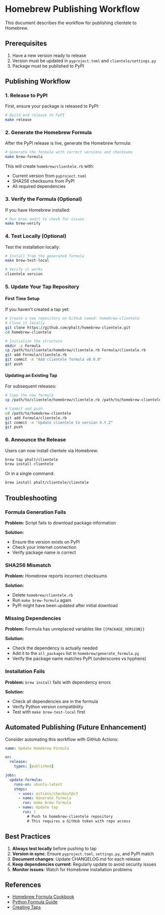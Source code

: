 # Homebrew Publishing Workflow

This document describes the workflow for publishing clientele to Homebrew.

## Prerequisites

1. Have a new version ready to release
2. Version must be updated in `pyproject.toml` and `clientele/settings.py`
3. Package must be published to PyPI

## Publishing Workflow

### 1. Release to PyPI

First, ensure your package is released to PyPI:

```bash
# Build and release to PyPI
make release
```

### 2. Generate the Homebrew Formula

After the PyPI release is live, generate the Homebrew formula:

```bash
# Generate the formula with correct versions and checksums
make brew-formula
```

This will create `homebrew/clientele.rb` with:
- Current version from `pyproject.toml`
- SHA256 checksums from PyPI
- All required dependencies

### 3. Verify the Formula (Optional)

If you have Homebrew installed:

```bash
# Run brew audit to check for issues
make brew-verify
```

### 4. Test Locally (Optional)

Test the installation locally:

```bash
# Install from the generated formula
make brew-test-local

# Verify it works
clientele version
```

### 5. Update Your Tap Repository

#### First Time Setup

If you haven't created a tap yet:

```bash
# Create a new repository on GitHub named: homebrew-clientele
# Clone it locally
git clone https://github.com/phalt/homebrew-clientele.git
cd homebrew-clientele

# Initialize the structure
mkdir -p Formula
cp /path/to/clientele/homebrew/clientele.rb Formula/clientele.rb
git add Formula/clientele.rb
git commit -m "Add clientele formula v0.9.0"
git push
```

#### Updating an Existing Tap

For subsequent releases:

```bash
# Copy the new formula
cp /path/to/clientele/homebrew/clientele.rb /path/to/homebrew-clientele/Formula/clientele.rb

# Commit and push
cd /path/to/homebrew-clientele
git add Formula/clientele.rb
git commit -m "Update clientele to version X.Y.Z"
git push
```

### 6. Announce the Release

Users can now install clientele via Homebrew:

```bash
brew tap phalt/clientele
brew install clientele
```

Or in a single command:

```bash
brew install phalt/clientele/clientele
```

## Troubleshooting

### Formula Generation Fails

**Problem:** Script fails to download package information

**Solution:**
- Ensure the version exists on PyPI
- Check your internet connection
- Verify package name is correct

### SHA256 Mismatch

**Problem:** Homebrew reports incorrect checksums

**Solution:**
- Delete `homebrew/clientele.rb`
- Run `make brew-formula` again
- PyPI might have been updated after initial download

### Missing Dependencies

**Problem:** Formula has unreplaced variables like `{{PACKAGE_VERSION}}`

**Solution:**
- Check the dependency is actually needed
- Add it to the `all_packages` list in `homebrew/generate_formula.py`
- Verify the package name matches PyPI (underscores vs hyphens)

### Installation Fails

**Problem:** `brew install` fails with dependency errors

**Solution:**
- Check all dependencies are in the formula
- Verify Python version compatibility
- Test with `make brew-test-local` first

## Automated Publishing (Future Enhancement)

Consider automating this workflow with GitHub Actions:

```yaml
name: Update Homebrew Formula

on:
  release:
    types: [published]

jobs:
  update-formula:
    runs-on: ubuntu-latest
    steps:
      - uses: actions/checkout@v3
      - name: Generate formula
        run: make brew-formula
      - name: Update tap
        run: |
          # Push to homebrew-clientele repository
          # This requires a GitHub token with repo access
```

## Best Practices

1. **Always test locally** before pushing to tap
2. **Version in sync**: Ensure `pyproject.toml`, `settings.py`, and PyPI match
3. **Document changes**: Update CHANGELOG.md for each release
4. **Keep dependencies current**: Regularly update to avoid security issues
5. **Monitor issues**: Watch for Homebrew installation problems

## References

- [Homebrew Formula Cookbook](https://docs.brew.sh/Formula-Cookbook)
- [Python Formula Guide](https://docs.brew.sh/Python-for-Formula-Authors)
- [Creating Taps](https://docs.brew.sh/How-to-Create-and-Maintain-a-Tap)
